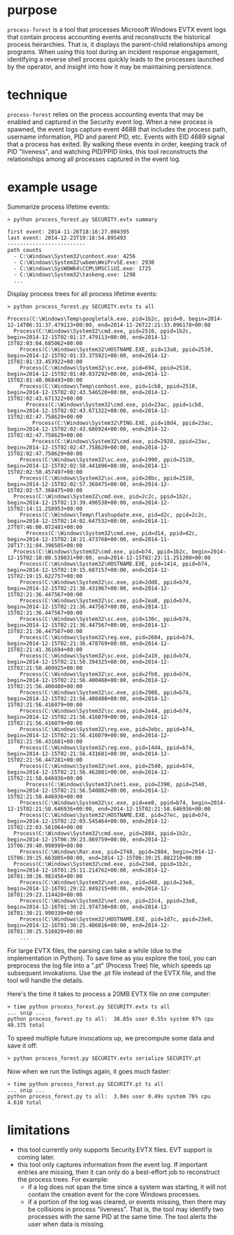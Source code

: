 purpose
=======

`process-forest` is a tool that processes Microsoft Windows
EVTX event logs that contain process accounting events and
reconstructs the historical process heirarchies. That is,
it displays the parent-child relationships among programs.
When using this tool during an incident response engagement,
identifying a reverse shell process quickly leads to the
processes launched by the operator, and insight into how
it may be maintaining persistence.


technique
=========

`process-forest` relies on the process accounting events that 
may be enabled and captured in the Security event log. When a
new process is spawned, the event logs capture event 4688
that includes the process path, username information, PID
and parent PID, etc. Events with EID 4689 signal that a process has
exited. By walking these events in order, keeping track
of PID "liveness", and watching PID/PPID links, this tool
reconstructs the relationships among all processes captured
in the event log.


example usage
==============

Summarize process lifetime events:

    > python process_forest.py SECURITY.evtx summary

    first event: 2014-11-26T18:16:27.004395
    last event: 2014-12-23T19:18:54.895493
    -------------------------
    path counts
      - C:\Windows\System32\conhost.exe: 4256
      - C:\Windows\System32\wbem\WmiPrvSE.exe: 2930
      - C:\Windows\SysWOW64\CCM\SMSCliUI.exe: 1725
      - C:\Windows\System32\taskeng.exe: 1298
      ...


Display process trees for all process lifetime events:


    > python process_forest.py SECURITY.evtx ts all

    Process(C:\Windows\Temp\googletalk.exe, pid=1b2c, ppid=0, begin=2014-12-14T06:31:37.479113+00:00, end=2014-11-26T22:21:33.096178+00:00
      Process(C:\Windows\System32\cmd.exe, pid=2510, ppid=1b2c, begin=2014-12-15T02:01:17.479113+00:00, end=2014-12-15T02:03:04.685062+00:00
        Process(C:\Windows\System32\HOSTNAME.EXE, pid=13a8, ppid=2510, begin=2014-12-15T02:01:33.375921+00:00, end=2014-12-15T02:01:33.453922+00:00
        Process(C:\Windows\System32\sc.exe, pid=694, ppid=2510, begin=2014-12-15T02:01:40.037292+00:00, end=2014-12-15T02:01:40.068493+00:00
        Process(C:\Windows\Temp\conhost.exe, pid=1cb8, ppid=2510, begin=2014-12-15T02:02:43.546520+00:00, end=2014-12-15T02:02:43.671322+00:00
          Process(C:\Windows\System32\cmd.exe, pid=23ac, ppid=1cb8, begin=2014-12-15T02:02:43.671322+00:00, end=2014-12-15T02:02:47.758629+00:00
            Process(C:\Windows\System32\PING.EXE, pid=18d4, ppid=23ac, begin=2014-12-15T02:02:43.686924+00:00, end=2014-12-15T02:02:47.758629+00:00
            Process(C:\Windows\System32\cmd.exe, pid=2928, ppid=23ac, begin=2014-12-15T02:02:47.758629+00:00, end=2014-12-15T02:02:47.758629+00:00
        Process(C:\Windows\System32\sc.exe, pid=1990, ppid=2510, begin=2014-12-15T02:02:50.441896+00:00, end=2014-12-15T02:02:50.457497+00:00
        Process(C:\Windows\System32\sc.exe, pid=28bc, ppid=2510, begin=2014-12-15T02:02:57.368475+00:00, end=2014-12-15T02:02:57.368475+00:00
      Process(C:\Windows\System32\cmd.exe, pid=2c2c, ppid=1b2c, begin=2014-12-15T02:13:39.496538+00:00, end=2014-12-15T02:14:11.258953+00:00
        Process(C:\Windows\Temp\flashupdate.exe, pid=d2c, ppid=2c2c, begin=2014-12-15T02:14:02.647532+00:00, end=2014-11-27T07:46:00.072481+00:00
          Process(C:\Windows\System32\cmd.exe, pid=d14, ppid=d2c, begin=2014-12-15T02:18:21.473768+00:00, end=2014-11-28T17:31:04.396505+00:00
      Process(C:\Windows\System32\cmd.exe, pid=b74, ppid=1b2c, begin=2014-12-15T02:18:00.538031+00:00, end=2014-12-15T02:23:11.251200+00:00
        Process(C:\Windows\System32\HOSTNAME.EXE, pid=1414, ppid=b74, begin=2014-12-15T02:19:15.607157+00:00, end=2014-12-15T02:19:15.622757+00:00
        Process(C:\Windows\System32\sc.exe, pid=2dd8, ppid=b74, begin=2014-12-15T02:21:36.431967+00:00, end=2014-12-15T02:21:36.447567+00:00
        Process(C:\Windows\System32\sc.exe, pid=2ea8, ppid=b74, begin=2014-12-15T02:21:36.447567+00:00, end=2014-12-15T02:21:36.447567+00:00
        Process(C:\Windows\System32\sc.exe, pid=130c, ppid=b74, begin=2014-12-15T02:21:36.447567+00:00, end=2014-12-15T02:21:36.447567+00:00
        Process(C:\Windows\System32\reg.exe, pid=2604, ppid=b74, begin=2014-12-15T02:21:36.478769+00:00, end=2014-12-15T02:21:41.361694+00:00
        Process(C:\Windows\System32\sc.exe, pid=2a10, ppid=b74, begin=2014-12-15T02:21:50.394325+00:00, end=2014-12-15T02:21:50.409925+00:00
        Process(C:\Windows\System32\sc.exe, pid=2fb8, ppid=b74, begin=2014-12-15T02:21:56.400480+00:00, end=2014-12-15T02:21:56.400480+00:00
        Process(C:\Windows\System32\sc.exe, pid=2988, ppid=b74, begin=2014-12-15T02:21:56.400480+00:00, end=2014-12-15T02:21:56.416079+00:00
        Process(C:\Windows\System32\sc.exe, pid=2e44, ppid=b74, begin=2014-12-15T02:21:56.416079+00:00, end=2014-12-15T02:21:56.416079+00:00
        Process(C:\Windows\System32\reg.exe, pid=2ebc, ppid=b74, begin=2014-12-15T02:21:56.416079+00:00, end=2014-12-15T02:21:56.431681+00:00
        Process(C:\Windows\System32\reg.exe, pid=14d4, ppid=b74, begin=2014-12-15T02:21:56.431681+00:00, end=2014-12-15T02:21:56.447281+00:00
        Process(C:\Windows\System32\net.exe, pid=2540, ppid=b74, begin=2014-12-15T02:21:56.462881+00:00, end=2014-12-15T02:21:58.646936+00:00
          Process(C:\Windows\System32\net1.exe, pid=2390, ppid=2540, begin=2014-12-15T02:21:56.540882+00:00, end=2014-12-15T02:21:58.646936+00:00
        Process(C:\Windows\System32\sc.exe, pid=ee0, ppid=b74, begin=2014-12-15T02:21:58.646936+00:00, end=2014-12-15T02:21:58.646936+00:00
        Process(C:\Windows\System32\HOSTNAME.EXE, pid=27ec, ppid=b74, begin=2014-12-15T02:22:03.545464+00:00, end=2014-12-15T02:22:03.561064+00:00
      Process(C:\Windows\System32\cmd.exe, pid=2884, ppid=1b2c, begin=2014-12-15T06:39:23.869759+00:00, end=2014-12-15T06:39:40.998999+00:00
        Process(C:\Windows\Rar.exe, pid=2748, ppid=2884, begin=2014-12-15T06:39:25.663805+00:00, end=2014-12-15T06:39:25.882210+00:00
      Process(C:\Windows\System32\cmd.exe, pid=23e8, ppid=1b2c, begin=2014-12-16T01:25:11.214762+00:00, end=2014-12-16T01:30:26.982456+00:00
        Process(C:\Windows\System32\net.exe, pid=d48, ppid=23e8, begin=2014-12-16T01:29:22.849215+00:00, end=2014-12-16T01:29:23.114420+00:00
        Process(C:\Windows\System32\net.exe, pid=22c4, ppid=23e8, begin=2014-12-16T01:30:21.974730+00:00, end=2014-12-16T01:30:21.990330+00:00
        Process(C:\Windows\System32\HOSTNAME.EXE, pid=1d7c, ppid=23e8, begin=2014-12-16T01:30:25.406816+00:00, end=2014-12-16T01:30:25.516020+00:00
        ...


For large EVTX files, the parsing can take a while (due to the implementation in Python).
To save time as you explore the tool, you can preprocess the log file into
a ".pt" (Process Tree) file, which speeds up subsequent invokations.
Use the .pt file instead of the EVTX file, and the tool will handle
the details.

Here's the time it takes to process a 20MB EVTX file on one computer:


    > time python process_forest.py SECURITY.evtx ts all
    ... snip ...
    python process_forest.py ts all:  38.85s user 0.55s system 97% cpu 40.375 total


To speed multiple future invocations up, we precompute some data and
save it off:


    > python process_forest.py SECURITY.evtx serialize SECURITY.pt


Now when we run the listings again, it goes much faster:


    > time python process_forest.py SECURITY.pt ts all
    ... snip ...
    python process_forest.py ts all:  3.04s user 0.49s system 76% cpu 4.610 total


limitations
===========

  - this tool currently only supports Security.EVTX files. EVT support is coming later.
  - this tool only captures information from the event log. If important entries
    are missing, then it can only do a best-effort job to reconstruct the process
    trees. For example:
       - if a log does not span the time since a system was starting, it will not
         contain the creation event for the core Windows processes.
       - if a portion of the log was cleared, or events missing, then there may
         be collisions in process "liveness". That is, the tool may identify two
         processes with the same PID at the same time.
    The tool alerts the user when data is missing.
